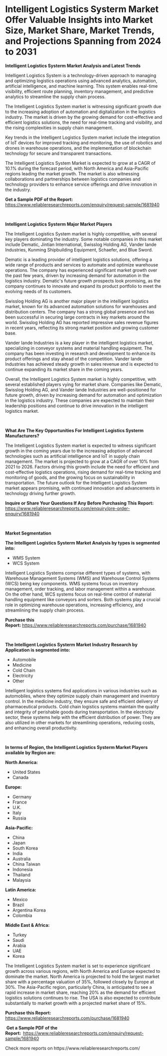 <p><h1>Intelligent Logistics Systerm Market Offer Valuable Insights into Market Size, Market Share, Market Trends, and Projections Spanning from 2024 to 2031</h1></p><p><strong>Intelligent Logistics Systerm Market Analysis and Latest Trends</strong></p>
<p><p>Intelligent Logistics System is a technology-driven approach to managing and optimizing logistics operations using advanced analytics, automation, artificial intelligence, and machine learning. This system enables real-time visibility, efficient route planning, inventory management, and predictive analytics to streamline the supply chain process.</p><p>The Intelligent Logistics System market is witnessing significant growth due to the increasing adoption of automation and digitalization in the logistics industry. The market is driven by the growing demand for cost-effective and efficient logistics solutions, the need for real-time tracking and visibility, and the rising complexities in supply chain management.</p><p>Key trends in the Intelligent Logistics System market include the integration of IoT devices for improved tracking and monitoring, the use of robotics and drones in warehouse operations, and the implementation of blockchain technology for secure and transparent transactions.</p><p>The Intelligent Logistics System Market is expected to grow at a CAGR of 10.1% during the forecast period, with North America and Asia-Pacific regions leading the market growth. The market is also witnessing collaborations and partnerships between logistics companies and technology providers to enhance service offerings and drive innovation in the industry.</p></p>
<p><strong>Get a Sample PDF of the Report:&nbsp;</strong> <a href="https://www.reliableresearchreports.com/enquiry/request-sample/1681940">https://www.reliableresearchreports.com/enquiry/request-sample/1681940</a></p>
<p>&nbsp;</p>
<p><strong>Intelligent Logistics Systerm Major Market Players</strong></p>
<p><p>The Intelligent Logistics System market is highly competitive, with several key players dominating the industry. Some notable companies in this market include Dematic, Jintian International, Swisslog Holding AG, Vander Iande Industries, Kunming Shipbuilding Equipment, Schaefer, and Blue Sword.</p><p>Dematic is a leading provider of intelligent logistics solutions, offering a wide range of products and services to automate and optimize warehouse operations. The company has experienced significant market growth over the past few years, driven by increasing demand for automation in the logistics industry. Dematic's future growth prospects look promising, as the company continues to innovate and expand its product portfolio to meet the evolving needs of its customers.</p><p>Swisslog Holding AG is another major player in the intelligent logistics market, known for its advanced automation solutions for warehouses and distribution centers. The company has a strong global presence and has been successful in securing large contracts in key markets around the world. Swisslog Holding AG has reported impressive sales revenue figures in recent years, reflecting its strong market position and growing customer base.</p><p>Vander Iande Industries is a key player in the intelligent logistics market, specializing in conveyor systems and material handling equipment. The company has been investing in research and development to enhance its product offerings and stay ahead of the competition. Vander Iande Industries has achieved steady growth in sales revenue and is expected to continue expanding its market share in the coming years.</p><p>Overall, the Intelligent Logistics System market is highly competitive, with several established players vying for market share. Companies like Dematic, Swisslog Holding AG, and Vander Iande Industries are well-positioned for future growth, driven by increasing demand for automation and optimization in the logistics industry. These companies are expected to maintain their leadership positions and continue to drive innovation in the intelligent logistics market.</p></p>
<p>&nbsp;</p>
<p><strong>What Are The Key Opportunities For Intelligent Logistics Systerm Manufacturers?</strong></p>
<p><p>The Intelligent Logistics System market is expected to witness significant growth in the coming years due to the increasing adoption of advanced technologies such as artificial intelligence and IoT in supply chain management. The market is projected to grow at a CAGR of over 10% from 2021 to 2026. Factors driving this growth include the need for efficient and cost-effective logistics operations, rising demand for real-time tracking and monitoring of goods, and the growing focus on sustainability in transportation. The future outlook for the Intelligent Logistics System market appears promising, with continued innovation and advancements in technology driving further growth.</p></p>
<p><strong>Inquire or Share Your Questions If Any Before Purchasing This Report:</strong> <a href="https://www.reliableresearchreports.com/enquiry/pre-order-enquiry/1681940">https://www.reliableresearchreports.com/enquiry/pre-order-enquiry/1681940</a></p>
<p>&nbsp;</p>
<p><strong>Market Segmentation</strong></p>
<p><strong>The Intelligent Logistics Systerm Market Analysis by types is segmented into:</strong></p>
<p><ul><li>WMS System</li><li>WCS System</li></ul></p>
<p><p>Intelligent Logistics Systems comprise different types of systems, with Warehouse Management Systems (WMS) and Warehouse Control Systems (WCS) being key components. WMS systems focus on inventory management, order tracking, and labor management within a warehouse. On the other hand, WCS systems focus on real-time control of material handling equipment like conveyors and sorters. Both systems play a crucial role in optimizing warehouse operations, increasing efficiency, and streamlining the supply chain process.</p></p>
<p><strong>Purchase this Report:&nbsp;</strong><a href="https://www.reliableresearchreports.com/purchase/1681940">https://www.reliableresearchreports.com/purchase/1681940</a></p>
<p>&nbsp;</p>
<p><strong>The Intelligent Logistics Systerm Market Industry Research by Application is segmented into:</strong></p>
<p><ul><li>Automobile</li><li>Medicine</li><li>Cold Chain</li><li>Electricity</li><li>Other</li></ul></p>
<p><p>Intelligent logistics systems find applications in various industries such as automobiles, where they optimize supply chain management and inventory control. In the medicine industry, they ensure safe and efficient delivery of pharmaceutical products. Cold chain logistics systems maintain the quality and integrity of perishable goods during transportation. In the electricity sector, these systems help with the efficient distribution of power. They are also utilized in other markets for streamlining operations, reducing costs, and enhancing overall productivity.</p></p>
<p>&nbsp;</p>
<p><strong>In terms of Region, the Intelligent Logistics Systerm Market Players available by Region are:</strong></p>
<p>
    <p> <strong> North America: </strong>
        <ul>
            <li>United States</li>
            <li>Canada</li>
        </ul>
        </p> 
    <p> <strong> Europe: </strong>
        <ul>
            <li>Germany</li>
            <li>France</li>
            <li>U.K.</li>
            <li>Italy</li>
            <li>Russia</li>
        </ul>
        </p> 
    <p> <strong> Asia-Pacific: </strong>
        <ul>
            <li>China</li>
            <li>Japan</li>
            <li>South Korea</li>
            <li>India</li>
            <li>Australia</li>
            <li>China Taiwan</li>
            <li>Indonesia</li>
            <li>Thailand</li>
            <li>Malaysia</li>
        </ul>
        </p> 
    <p> <strong> Latin America: </strong>
        <ul>
            <li>Mexico</li>
            <li>Brazil</li>
            <li>Argentina Korea</li>
            <li>Colombia</li>
        </ul>
        </p> 
    <p> <strong> Middle East & Africa: </strong>
        <ul>
            <li>Turkey</li>
            <li>Saudi</li>
            <li>Arabia</li>
            <li>UAE</li>
            <li>Korea</li>
        </ul>
    </p>
    </p>
<p><p>The Intelligent Logistics System market is set to experience significant growth across various regions, with North America and Europe expected to dominate the market. North America is projected to hold the largest market share with a percentage valuation of 35%, followed closely by Europe at 30%. The Asia-Pacific region, particularly China, is anticipated to see a rapid increase in market share, reaching 20% as the demand for efficient logistics solutions continues to rise. The USA is also expected to contribute substantially to market growth with a projected market share of 15%.</p></p>
<p><strong>Purchase this Report: </strong><a href="https://www.reliableresearchreports.com/purchase/1681940">https://www.reliableresearchreports.com/purchase/1681940</a></p>
<p>&nbsp;<strong>Get a Sample PDF of the Report:&nbsp;&nbsp;</strong><a href="https://www.reliableresearchreports.com/enquiry/request-sample/1681940">https://www.reliableresearchreports.com/enquiry/request-sample/1681940</a></p>
<p><strong></strong></p>
<p>Check more reports on https://www.reliableresearchreports.com/</p>